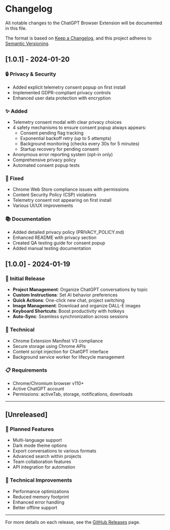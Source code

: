 # Changelog

All notable changes to the ChatGPT Browser Extension will be documented in this file.

The format is based on [Keep a Changelog](https://keepachangelog.com/en/1.0.0/),
and this project adheres to [Semantic Versioning](https://semver.org/spec/v2.0.0.html).

## [1.0.1] - 2024-01-20

### 🔒 Privacy & Security
- Added explicit telemetry consent popup on first install
- Implemented GDPR-compliant privacy controls
- Enhanced user data protection with encryption

### ✨ Added
- Telemetry consent modal with clear privacy choices
- 4 safety mechanisms to ensure consent popup always appears:
  - Consent pending flag tracking
  - Exponential backoff retry (up to 5 attempts)
  - Background monitoring (checks every 30s for 5 minutes)
  - Startup recovery for pending consent
- Anonymous error reporting system (opt-in only)
- Comprehensive privacy policy
- Automated consent popup tests

### 🐛 Fixed
- Chrome Web Store compliance issues with permissions
- Content Security Policy (CSP) violations
- Telemetry consent not appearing on first install
- Various UI/UX improvements

### 📚 Documentation
- Added detailed privacy policy (PRIVACY_POLICY.md)
- Enhanced README with privacy section
- Created QA testing guide for consent popup
- Added manual testing documentation

## [1.0.0] - 2024-01-19

### 🎉 Initial Release
- **Project Management**: Organize ChatGPT conversations by topic
- **Custom Instructions**: Set AI behavior preferences
- **Quick Actions**: One-click new chat, project switching
- **Image Management**: Download and organize DALL-E images
- **Keyboard Shortcuts**: Boost productivity with hotkeys
- **Auto-Sync**: Seamless synchronization across sessions

### 🔧 Technical
- Chrome Extension Manifest V3 compliance
- Secure storage using Chrome APIs
- Content script injection for ChatGPT interface
- Background service worker for lifecycle management

### 📋 Requirements
- Chrome/Chromium browser v110+
- Active ChatGPT account
- Permissions: activeTab, storage, notifications, downloads

---

## [Unreleased]

### 🚀 Planned Features
- Multi-language support
- Dark mode theme options
- Export conversations to various formats
- Advanced search within projects
- Team collaboration features
- API integration for automation

### 🔧 Technical Improvements
- Performance optimizations
- Reduced memory footprint
- Enhanced error handling
- Better offline support

---

For more details on each release, see the [GitHub Releases](https://github.com/semantest/extension.chrome/releases) page.